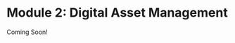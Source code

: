 # Module 2: Digital Asset Management

Coming Soon!

<!--

<div class="ahead">

<h4>Learning Objectives</h4>

<ul>
    <li>Learn what Assets are in Liferay DXP</li>
    <li>Understand how to organize large groups of assets</li>
    <li>Learn how to use Folders in Liferay DXP</li>
    <li>Learn how to restrict access to content</li>
    <li>Understand how to connect to external repositories from within Liferay</li>
</ul>

<h4>Tasks to Accomplish</h4>
<ul>
    <li>Add multiple assets to the platform</li>
    <ul>
        <li>Documents</li>
        <li>Web Content</li>
    </ul>
    <li>Learn to organize assets with metadata</li>
    <ul>
        <li>Use tags</li>
        <li>Use categories</li>
    </ul>
    <li>Create Folders for assets</li>
    <li>Add Folder Restrictions for types and workflows</li>
    <li>Control Asset Access via Permissions</li>
</ul>

<h4>Exercise Prerequisites (1/2)</h4>
<ul>
	<li>Unzipped module exercise files in the following folder structure:</li>
	<ul>	
		<li>Windows: <code>C:\liferay</code></li>
		<li>Unix Systems: <code>[user-home]/liferay</code></li>
	</ul>
	<li>A Liferay DXP or CE 7.2 instance up and running</li>
	    <ul>    
        <li>If you have not started your instance yet, first, make sure you have downloaded Docker. Then, use the following commands to get and start the Liferay Docker Image:</li>
        <ul>
            <li><code>docker pull liferay/[product]:[version]</code></li>
            <li><code>docker run -it -m 8g -p 8080:8080 liferay/[product]:[version]</code></li>
        </ul>
    <li> See available Liferay DXP and CE versions at: <a href="https://hub.docker.com/r/liferay/dxp/tags">https://hub.docker.com/r/liferay/dxp/tags</a>
    </ul>
    <li>The livingstone-fjord-theme.war (located in your Module exercises folder) uploaded and installed from the App Manager in the Control Panel</li>
</ul>
</div>

<br />

<div class="ahead">
<h4>Exercise Prerequisites (2/2)</h4>
<ul>
    <li>The following Page Templates added to the Global Site of your Liferay instance:</li>
    <ul>
        <li>Hotel Landing Page - Use the prereq-imports folder located in your Module exercises folder to import the hotel-landing-page-template.lar after adding this template to the Global Site.</li>
        <ul>
            <li>Note: If the import fails the first time, try importing the LAR again. It should work on the second try.</li>
        </ul>
        <li>Asset Publisher Page - Use the prereq-imports folder located in your Module exercises folder to import the asset-publisher-page-template.lar after adding this template to the Global Site.</li>
    </ul>
    <li>The Luxury Hotel Location Site Template added to your Liferay instance from Control Panel → Sites → Site Templates.</li>
    <ul>
        <li>Use the prereq-imports folder located in your Module exercises folder to import the site-templates.lar file into your Liferay instance.</li>
    </ul>
    <li>The following Site structure set up in your Liferay instance:</li>
    <ul>
        <li>Livingstone Hotels & Resorts</li>
        <ul>
            <li>Hotel Americana (Use the Luxury Hotel Location Site Template)</li>
        </ul>
        <li>Livingstone Loop (Use the Intranet Site Template)</li>
        <ul>
            <li>Check the "Create default pages as Private" box</li>
        </ul>
        <li>Livingstone Life (Use the Community Site Template)</li>
    </ul>
</ul>
</div>

-->
